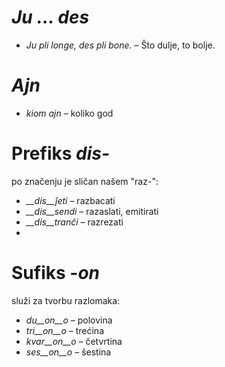 # *Ju … des*

- *Ju pli longe, des pli bone.* – Što dulje, to bolje.
 

# *Ajn*

- *kiom ajn* – koliko god
 

# Prefiks *dis-*

po značenju je sličan našem "raz-":

- *__dis__ĵeti* – razbacati
- *__dis__sendi* – razaslati, emitirati
- *__dis__tranĉi* – razrezati
- 

# Sufiks *-on*

služi za tvorbu razlomaka:

- *du__on__o*   – polovina
- *tri__on__o*  – trećina
- *kvar__on__o* – četvrtina
- *ses__on__o*  – šestina
 

